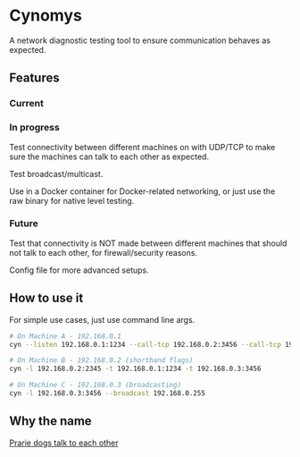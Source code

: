 # Cynomys

A network diagnostic testing tool to ensure communication behaves as expected.

## Features

### Current

### In progress

Test connectivity between different machines on with UDP/TCP to make sure
the machines can talk to each other as expected.

Test broadcast/multicast.

Use in a Docker container for Docker-related networking, or just use the raw
binary for native level testing.

### Future

Test that connectivity is NOT made between different machines that should not
talk to each other, for firewall/security reasons.

Config file for more advanced setups.

## How to use it

For simple use cases, just use command line args.

```bash
# On Machine A - 192.168.0.1
cyn --listen 192.168.0.1:1234 --call-tcp 192.168.0.2:3456 --call-tcp 192.168.0.3:3456

# On Machine B - 192.168.0.2 (shorthand flags)
cyn -l 192.168.0.2:2345 -t 192.168.0.1:1234 -t 192.168.0.3:3456

# On Machine C - 192.168.0.3 (broadcasting)
cyn -l 192.168.0.3:3456 --broadcast 192.168.0.255
```

## Why the name

[Prarie dogs talk to each other](https://en.wikipedia.org/wiki/Prairie_dog)
